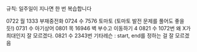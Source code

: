 규칙: 일주일이 지나면 한 번 복습합니다

0722 월 1333 부재중전화
0724 수 7576 토마토 (토마토 발전 문제를 풀어도 좋을 듯!)
0731 수 아기상어
0801 목 16946 벽 부수고 이동하기 4
0821 수 1072번 왜 X가 최대인지 잘 모르겠다.
0821 수 2343번 기타레슨 : start, end를 정하는 걸 잘 모르겠음